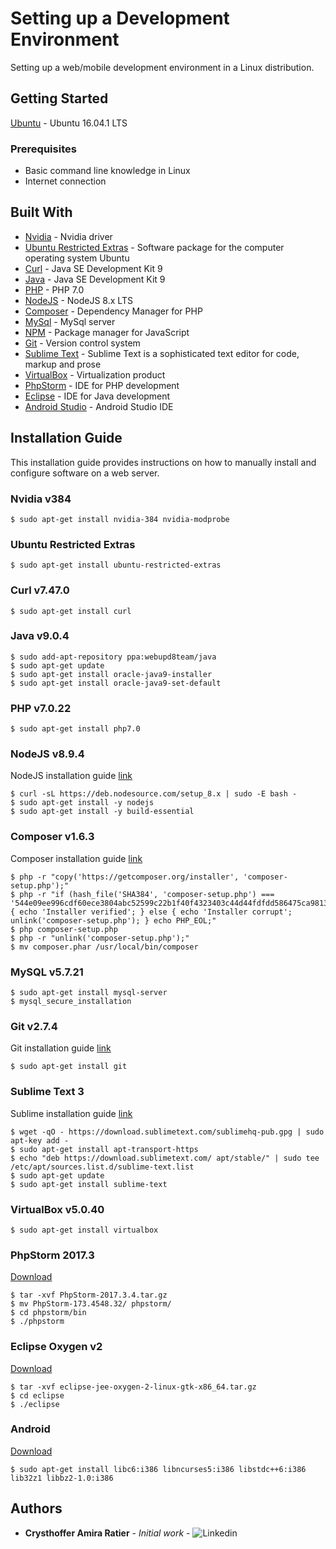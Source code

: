 # Setting up a Development Environment
Setting up a web/mobile development environment in a Linux distribution.

## Getting Started
[Ubuntu](https://www.ubuntu.com/download/desktop) - Ubuntu 16.04.1 LTS

### Prerequisites
* Basic command line knowledge in Linux
* Internet connection

## Built With

* [Nvidia](http://www.nvidia.com.br/graphics-cards/geforce/pascal/br/gtx-1050) - Nvidia driver
* [Ubuntu Restricted Extras](https://en.wikipedia.org/wiki/Ubuntu-restricted-extras) - Software package for the computer operating system Ubuntu
* [Curl](https://www.java.com/pt_BR/) - Java SE Development Kit 9
* [Java](https://www.java.com/pt_BR/) - Java SE Development Kit 9
* [PHP](https://secure.php.net/) - PHP 7.0
* [NodeJS](https://nodejs.org/en/about/) - NodeJS 8.x LTS
* [Composer](https://getcomposer.org/) - Dependency Manager for PHP
* [MySql](https://www.mysql.com/) - MySql server
* [NPM](https://www.npmjs.com/) - Package manager for JavaScript
* [Git](https://git-scm.com/) - Version control system
* [Sublime Text](https://www.sublimetext.com/) - Sublime Text is a sophisticated text editor for code, markup and prose
* [VirtualBox](https://www.virtualbox.org/) -  Virtualization product
* [PhpStorm](https://www.jetbrains.com/phpstorm/) - IDE for PHP development
* [Eclipse](http://www.eclipse.org/downloads/packages/eclipse-ide-java-ee-developers/oxygen2) - IDE for Java development
* [Android Studio](https://developer.android.com/studio/index.html) - Android Studio IDE

## Installation Guide
This installation guide provides instructions on how to manually install and configure software on a web server.


### Nvidia v384

```
$ sudo apt-get install nvidia-384 nvidia-modprobe
```

### Ubuntu Restricted Extras

```
$ sudo apt-get install ubuntu-restricted-extras
```

### Curl v7.47.0

```
$ sudo apt-get install curl
```

### Java v9.0.4

```
$ sudo add-apt-repository ppa:webupd8team/java
$ sudo apt-get update
$ sudo apt-get install oracle-java9-installer
$ sudo apt-get install oracle-java9-set-default
```

### PHP v7.0.22

```
$ sudo apt-get install php7.0
```

### NodeJS v8.9.4

NodeJS installation guide [link](https://nodejs.org/en/download/package-manager/#debian-and-ubuntu-based-linux-distributions)

```
$ curl -sL https://deb.nodesource.com/setup_8.x | sudo -E bash -
$ sudo apt-get install -y nodejs
$ sudo apt-get install -y build-essential
```

### Composer v1.6.3

Composer installation guide [link](https://getcomposer.org/download/)

```
$ php -r "copy('https://getcomposer.org/installer', 'composer-setup.php');"
$ php -r "if (hash_file('SHA384', 'composer-setup.php') === '544e09ee996cdf60ece3804abc52599c22b1f40f4323403c44d44fdfdd586475ca9813a858088ffbc1f233e9b180f061') { echo 'Installer verified'; } else { echo 'Installer corrupt'; unlink('composer-setup.php'); } echo PHP_EOL;"
$ php composer-setup.php
$ php -r "unlink('composer-setup.php');"
$ mv composer.phar /usr/local/bin/composer
```


### MySQL v5.7.21

```
$ sudo apt-get install mysql-server
$ mysql_secure_installation
```

### Git v2.7.4

Git installation guide [link](https://git-scm.com/download/linux)

```
$ sudo apt-get install git
```

### Sublime Text 3

Sublime installation guide [link](https://www.sublimetext.com/docs/3/linux_repositories.html#apt)

```
$ wget -qO - https://download.sublimetext.com/sublimehq-pub.gpg | sudo apt-key add -
$ sudo apt-get install apt-transport-https
$ echo "deb https://download.sublimetext.com/ apt/stable/" | sudo tee /etc/apt/sources.list.d/sublime-text.list
$ sudo apt-get update
$ sudo apt-get install sublime-text
```

### VirtualBox v5.0.40

```
$ sudo apt-get install virtualbox
```

### PhpStorm 2017.3

[Download](https://download-cf.jetbrains.com/webide/PhpStorm-2017.3.4.tar.gz)

```
$ tar -xvf PhpStorm-2017.3.4.tar.gz
$ mv PhpStorm-173.4548.32/ phpstorm/
$ cd phpstorm/bin
$ ./phpstorm
```

### Eclipse Oxygen v2

[Download](http://www.eclipse.org/downloads/download.php?file=/technology/epp/downloads/release/oxygen/2/eclipse-jee-oxygen-2-linux-gtk-x86_64.tar.gz)

```
$ tar -xvf eclipse-jee-oxygen-2-linux-gtk-x86_64.tar.gz
$ cd eclipse
$ ./eclipse
```

### Android 

[Download](https://dl.google.com/dl/android/studio/ide-zips/3.0.1.0/android-studio-ide-171.4443003-linux.zip)

```
$ sudo apt-get install libc6:i386 libncurses5:i386 libstdc++6:i386 lib32z1 libbz2-1.0:i386
```

## Authors

* **Crysthoffer Amira Ratier** - *Initial work* - ![Linkedin](https://www.linkedin.com/in/crysthofferatier/)